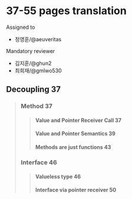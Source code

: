 # 37-55 pages translation

Assigned to

* 정영훈/@aeuveritas

Mandatory reviewer

* 김지훈/@ghun2
* 최희재/@gmlwo530

## Decoupling 37

> ### Method 37
>
> > #### Value and Pointer Receiver Call 37
> >
> > #### Value and Pointer Semantics 39
> >
> > #### Methods are just functions 43
>
> ### Interface 46
>
> > #### Valueless type 46
> >
> > #### Interface via pointer receiver 50

